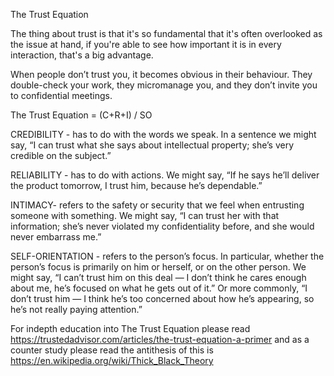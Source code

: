 The Trust Equation

The thing about trust is that it's so fundamental that it's often overlooked as the issue at hand, if you're able to see
 how important it is in every interaction, that's a big advantage.

When people don’t trust you, it becomes obvious in their behaviour. They double-check your work, they micromanage you, 
and they don’t invite you to confidential meetings.

The Trust Equation  = (C+R+I) / SO

CREDIBILITY - has to do with the words we speak. In a sentence we might say, 
              “I can trust what she says about intellectual property; she’s very credible on the subject.”

RELIABILITY - has to do with actions. We might say, “If he says he’ll deliver the product tomorrow, I trust him, 
              because he’s dependable.”

INTIMACY- refers to the safety or security that we feel when entrusting someone with something. We might say, 
           “I can trust her with that information; she’s never violated my confidentiality before, and she would never 
           embarrass me.”

SELF-ORIENTATION - refers to the person’s focus. In particular, whether the person’s focus is primarily on him or 
                    herself, or on the other person. We might say, “I can’t trust him on this deal — I don’t think 
                    he cares enough about me, he’s focused on what he gets out of it.” Or more commonly, 
                    “I don’t trust him — I think he’s too concerned about how he’s appearing, so he’s not really 
                    paying attention.”  
                    
For indepth education into The Trust Equation please read https://trustedadvisor.com/articles/the-trust-equation-a-primer
and as a counter study please read the antithesis of this is https://en.wikipedia.org/wiki/Thick_Black_Theory
